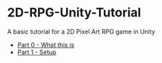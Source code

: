 # 2D-RPG-Unity-Tutorial
A basic tutorial for a 2D Pixel Art RPG game in Unity

- [Part 0 - What this is](https://www.youtube.com/watch?v=F5sMq8PrWuM&list=PL4vbr3u7UKWp0iM1WIfRjCDTI03u43Zfu)
- [Part 1 - Setup](https://www.youtube.com/watch?v=P98iXcpN9YQ&list=PL4vbr3u7UKWp0iM1WIfRjCDTI03u43Zfu&index=2)
